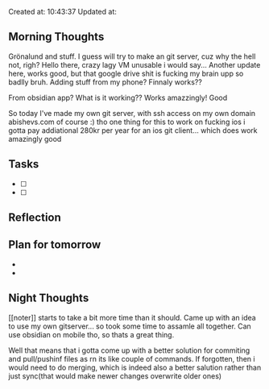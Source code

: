 Created at: 10:43:37 Updated at: 
 ## Morning Thoughts 
Grönalund and stuff. I guess will try to make an git server, cuz why the hell not, righ?
Hello there, crazy lagy VM unusable i would say...
Another update here, works good, but that google drive shit is fucking my brain upp so badlly bruh.
Adding stuff from my phone? Finnaly works??

From obsidian app? What is it working??
Works amazzingly! Good

So today I've made my own git server, with ssh access on my own domain abishevs.com of course :) tho one thing for this to work on fucking ios i gotta pay addiational 280kr per year for an ios git client... which does work amazingly good
 ## Tasks 
 - [ ] 
 - [ ] 
 ## Reflection 

 ## Plan for tomorrow 
 *  
 *  
 ## Night Thoughts 
[[noter]] starts to take a bit more time than it should. Came up with an idea to use my own gitserver... so took some time to assamle all together. Can use obsidian on mobile tho, so thats a great thing.

Well that means that i gotta come up with a better solution for commiting and pull/pushinf  files as rn its like couple of commands. If forgotten, then i would need to do merging, which is indeed also a better salution rather than just sync(that would make newer changes overwrite older ones)
 

